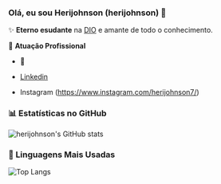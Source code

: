 ### Olá, eu sou Herijohnson (herijohnson) 👋

✨ **Eterno esudante** na [DIO](https://dio.me) e amante de todo o conhecimento.

🏢 **Atuação Profissional**
- 🚀 
  
- [Linkedin](https://www.linkedin.com/in/herijohnson/)
- Instagram (https://www.instagram.com/herijohnson7/)

### 📊 Estatísticas no GitHub

![herijohnson's GitHub stats](https://github-readme-stats.vercel.app/api?username=herijohnson&show_icons=true&theme=dracula)

### 🚀 Linguagens Mais Usadas

![Top Langs](https://github-readme-stats.vercel.app/api/top-langs/?username=herijohnson&layout=compact)
